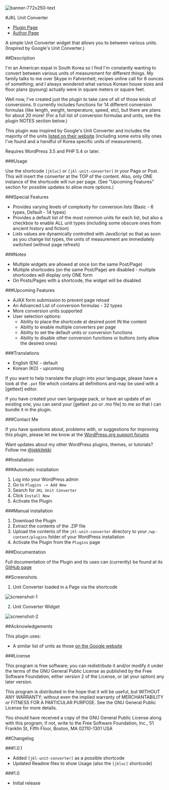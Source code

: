 ![banner-772x250-text](https://cloud.githubusercontent.com/assets/6644259/14692630/73e93c7a-0793-11e6-8c24-16853779d739.png)

#JKL Unit Converter

* [Plugin Page](https://github.com/jekkilekki/plugin-jkl-unit-converter)
* [Author Page](http://www.aaronsnowberger.com/)

A simple Unit Converter widget that allows you to between various units. 
(Inspired by Google's Unit Converter.)

##Description

I'm an American expat in South Korea so I find I'm constantly wanting to convert 
between various units of measurement for different things. My family talks to me 
over Skype in Fahrenheit; recipes online call for 8 ounces of something; and I always 
wondered what various Korean house sizes and floor plans (pyoung) actually were in
square meters or square feet. 

Well now, I've created just the plugin to take care of all of those kinds of 
conversions. It currently includes functions for 14 different conversion formulas 
(like length, weight, temperature, speed, etc), but there are plans for about 20 
more! (For a full list of conversion formulas and units, see the plugin NOTES 
section below.) 

This plugin was inspired by Google's Unit Converter and includes the majority of 
the units [listed on their website](https://support.google.com/websearch/answer/3284611?hl=en-KR#unitconverter) 
(including some extra silly ones I've found and a handful of Korea specific units 
of measurement).

Requires WordPress 3.5 and PHP 5.4 or later.

###Usage

Use the shortcode `[jkluc]` or `[jkl-unit-converter]` in your Page or Post. This will 
insert the converter at the TOP of the content. Also, only ONE instance of the shortcode 
will run per page. (See "Upcoming Features" section for possible updates to allow more options.)

###Special Features

* Provides varying levels of complexity for conversion lists (Basic - 6 types, 
Default - 14 types)
* Provides a default list of the most common units for each list, but also a checkbox 
to enable ALL unit types (including some obscure ones from ancient history and fiction)
* Lists values are dynamically controlled with JavaScript so that as soon as you 
change list types, the units of measurement are immediately switched (without page 
refresh)

###Notes

* Multiple widgets are allowed at once (on the same Post/Page)
* Multiple shortcodes (on the same Post/Page) are disabled - multiple shortcodes
will display only ONE form
* On Posts/Pages with a shortcode, the widget will be disabled

###Upcoming Features

* AJAX form submission to prevent page reload
* An Advanced List of conversion formulas - 32 types
* More conversion units supported
* User selection options:
  * Ability to place the shortcode at desired point IN the content
  * Ability to enable multiple converters per page
  * Ability to set the default units or conversion functions
  * Ability to disable other conversion functions or buttons (only allow the desired ones)

###Translations

* English (EN) - default
* Korean (KO) - upcoming

If you want to help translate the plugin into your language, please have a look 
at the `.pot` file which contains all definitions and may be used with a [gettext] 
editor.

If you have created your own language pack, or have an update of an existing one, 
you can send your [gettext .po or .mo file] to me so that I can bundle it in the
plugin.

###Contact Me

If you have questions about, problems with, or suggestions for improving this 
plugin, please let me know at the [WordPress.org support forums](http://wordpress.org/support/plugin/jkl-unit-converter)

Want updates about my other WordPress plugins, themes, or tutorials? Follow me 
[@jekkilekki](http://twitter.com/jekkilekki)

##Installation

###Automatic installation

1. Log into your WordPress admin
2. Go to `Plugins -> Add New`
3. Search for `JKL Unit Converter`
4. Click `Install Now`
5. Activate the Plugin

###Manual installation

1. Download the Plugin
2. Extract the contents of the .ZIP file
3. Upload the contents of the `jkl-unit-converter` directory to your `/wp-content/plugins` 
folder of your WordPress installation
4. Activate the Plugin from the `Plugins` page

###Documentation

Full documentation of the Plugin and its uses can (currently) be found at its 
[GitHub page](https://github.com/jekkilekki/plugin-jkl-unit-converter) 

##Screenshots

1. Unit Converter loaded in a Page via the shortcode

![screenshot-1](https://cloud.githubusercontent.com/assets/6644259/14622197/25a49ee2-0603-11e6-8f73-1d65bde8bb71.png)

2. Unit Converter Widget

![screenshot-2](https://cloud.githubusercontent.com/assets/6644259/14622199/2812e4c2-0603-11e6-9310-510dec80ce37.png)

##Acknowledgements

This plugin uses:

* A similar list of units as those [on the Google website](https://support.google.com/websearch/answer/3284611?hl=en-KR#unitconverter) 

###License

This program is free software; you can redistribute it and/or modify it under the terms 
of the GNU General Public License as published by the Free Software Foundation; either 
version 2 of the License, or (at your option) any later version.

This program is distributed in the hope that it will be useful, but WITHOUT ANY 
WARRANTY; without even the implied warranty of MERCHANTABILITY or FITNESS FOR A 
PARTICULAR PURPOSE. See the GNU General Public License for more details.

You should have received a copy of the GNU General Public License along with this 
program; if not, write to the Free Software Foundation, Inc., 51 Franklin St, Fifth 
Floor, Boston, MA 02110-1301 USA

##Changelog

###1.0.1

* Added `[jkl-unit-converter]` as a possible shortcode
* Updated Readme files to show Usage (also the `[jkluc]` shortcode)

###1.0

* Initial release
